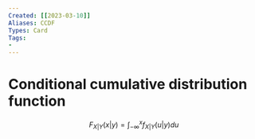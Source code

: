 ```yaml
---
Created: [[2023-03-10]]
Aliases: CCDF
Types: Card
Tags: 
- 
---
```

# Conditional cumulative distribution function
$$F_{X|Y}(x|y)=\int_{-\infty}^{x}f_{X|Y}(u|y)du$$

